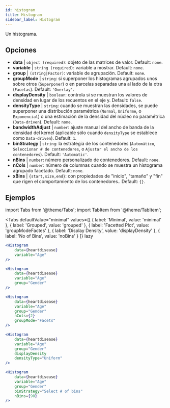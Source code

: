 ```yaml
---
id: histogram
title: Histogram
sidebar_label: Histogram
---
```


Un histograma.

## Opciones

* __data__ | `object (required)`: objeto de las matrices de valor. Default: `none`.
* __variable__ | `string (required)`: variable a mostrar. Default: `none`.
* __group__ | `(string|Factor)`: variable de agrupación. Default: `none`.
* __groupMode__ | `string`: si superponer los histogramas agrupados unos sobre otros (`Superponer`) o en parcelas separadas una al lado de la otra (`Facetas`). Default: `'Overlay'`.
* __displayDensity__ | `boolean`: controla si se muestran los valores de densidad en lugar de los recuentos en el eje y. Default: `false`.
* __densityType__ | `string`: cuando se muestran las densidades, se puede superponer una distribución paramétrica (`Normal`, `Uniforme`, o `Exponencial`) o una estimación de la densidad del núcleo no paramétrica (`Data-driven`). Default: `none`.
* __bandwidthAdjust__ | `number`: ajuste manual del ancho de banda de la densidad del kernel (aplicable sólo cuando `densityType` se establece como `Data-driven`). Default: `1`.
* __binStrategy__ | `string`: la estrategia de los contenedores (`Automático`, `Seleccionar # de contenedores`, o `Ajustar el ancho de los contenedores`). Default: `'Automatic'`.
* __nBins__ | `number`: número personalizado de contenedores. Default: `none`.
* __nCols__ | `number`: número de columnas cuando se muestra un histograma agrupado facetado. Default: `none`.
* __xBins__ | `{start,size,end}`: con propiedades de "inicio", "tamaño" y "fin" que rigen el comportamiento de los contenedores.. Default: `{}`.


## Ejemplos

import Tabs from '@theme/Tabs';
import TabItem from '@theme/TabItem';

<Tabs
    defaultValue="minimal"
    values={[
        { label: 'Minimal', value: 'minimal' },
        { label: 'Grouped', value: 'grouped' },
        { label: 'Facetted Plot', value: 'groupModeFactes' },
        { label: 'Display Density', value: 'displayDensity' },
        { label: 'No of Bins', value: 'noBins' }
    ]}
    lazy
>

<TabItem value="minimal">

```jsx live
<Histogram 
    data={heartdisease} 
    variable="Age"
/>
```

</TabItem>

<TabItem value="grouped">

```jsx live
<Histogram 
    data={heartdisease} 
    variable="Age"
    group="Gender"
/>
```

</TabItem>

<TabItem value="groupModeFactes">

```jsx live
<Histogram 
    data={heartdisease} 
    variable="Age"
    group="Gender"
    nCols={2}
    groupMode="Facets"
/>
```

</TabItem>

<TabItem value="displayDensity">

```jsx live
<Histogram 
    data={heartdisease} 
    variable="Age"
    group="Gender"
    displayDensity 
    densityType="Uniform"
/>
```

</TabItem>

<TabItem value="noBins">

```jsx live
<Histogram 
    data={heartdisease} 
    variable="Age"
    group="Gender"
    binStrategy="Select # of bins"
    nBins={90}
/>
```

</TabItem>

</Tabs>
